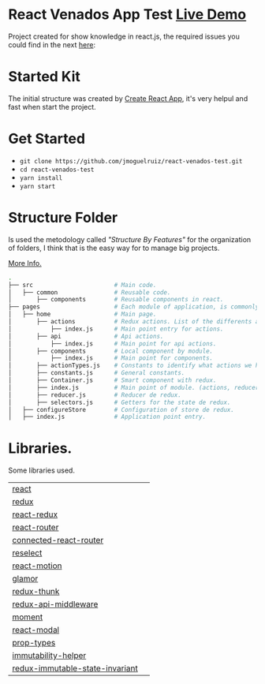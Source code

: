 # React Venados App Test [Live Demo](https://moguelor.github.io/react-venados-test/)

Project created for show knowledge in react.js, 
the required issues you could find in the next [here](https://bitbucket.org/dacodes/pruebas/src/master/Android/):  


# Started Kit

The initial structure was created by [Create React App](https://github.com/facebook/create-react-app), it's very helpul and fast when start the project.

# Get Started

* `git clone https://github.com/jmoguelruiz/react-venados-test.git`
* `cd react-venados-test`
* `yarn install`
* `yarn start`

# Structure Folder

Is used the metodology called _"Structure By Features"_ for the organization of folders, I think that is the easy way for to manage big projects.

[More Info.](https://jaysoo.ca/2016/02/28/organizing-redux-application/)

```bash
.
├── src                       # Main code.
│   ├── common                # Reusable code.
│       ├── components        # Reusable components in react.
├── pages                     # Each module of application, is commonly defined by the direction from react/router.
│   ├── home                  # Main page.
│       ├── actions           # Redux actions. List of the differents actions.
│           ├── index.js      # Main point entry for actions. 
│       ├── api               # Api actions.
│           ├── index.js      # Main point for api actions.
│       ├── components        # Local component by module.
│           ├── index.js      # Main point for components.
│       ├── actionTypes.js    # Constants to identify what actions we have.
│       ├── constants.js      # General constants.
│       ├── Container.js      # Smart component with redux.
│       ├── index.js          # Main point of module. (actions, reducer, Container, etc).
│       ├── reducer.js        # Reducer de redux.
│       ├── selectors.js      # Getters for the state de redux.
│   ├── configureStore        # Configuration of store de redux.
│   ├── index.js              # Application point entry.
```

# Libraries.

Some libraries used.

|               |               |              
| ------------- | ------------- 
| [react](https://reactjs.org/) 
| [redux](https://es.redux.js.org/) 
| [react-redux](https://github.com/reduxjs/react-redux) 
| [react-router](https://github.com/ReactTraining/react-router) 
| [connected-react-router](https://github.com/supasate/connected-react-router) 
| [reselect](https://github.com/reduxjs/reselect) 
| [react-motion](https://github.com/chenglou/react-motion) 
| [glamor](https://github.com/threepointone/glamor) 
| [redux-thunk](https://github.com/reduxjs/redux-thunk) 
| [redux-api-middleware](https://github.com/agraboso/redux-api-middleware) 
| [moment](https://momentjs.com/)
| [react-modal](https://github.com/reactjs/react-modal) 
| [prop-types](https://github.com/facebook/prop-types) 
| [immutability-helper](https://github.com/kolodny/immutability-helper) 
| [redux-immutable-state-invariant](https://github.com/leoasis/redux-immutable-state-invariant) 


